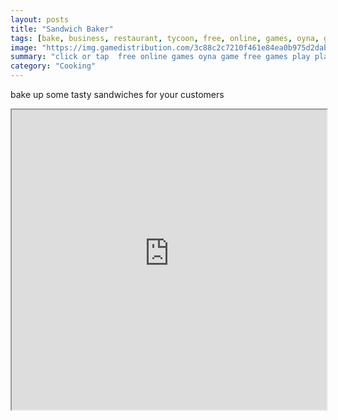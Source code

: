 ```yaml
---
layout: posts
title: "Sandwich Baker"
tags: [bake, business, restaurant, tycoon, free, online, games, oyna, game, free, games, play, play, games]
image: "https://img.gamedistribution.com/3c88c2c7210f461e84ea0b975d2dabe6.jpg"
summary: "click or tap  free online games oyna game free games play play games"
category: "Cooking"
---
```


bake up some tasty sandwiches for your customers

<iframe width="100%" height="480px;" src="https://html5.gamedistribution.com/3c88c2c7210f461e84ea0b975d2dabe6/"></iframe>